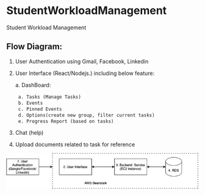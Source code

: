 # StudentWorkloadManagement
Student Workload Management
## Flow Diagram:
1. User Authentication using Gmail, Facebook, Linkedin
2. User Interface (React/Nodejs.) including below feature:
    
    a. DashBoard:
    
        a. Tasks (Manage Tasks)
        b. Events
        c. Pinned Events
        d. Options(create new group, filter current tasks) 
        e. Progress Report (based on tasks)
3. Chat (help)
4. Upload documents related to task for reference


![alt text](Student_workload_management.png)

